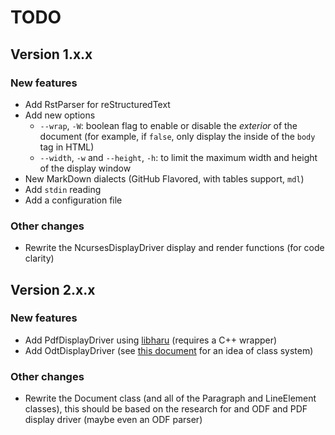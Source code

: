 # TODO

## Version 1.x.x

### New features

* Add RstParser for reStructuredText
* Add new options
  * `--wrap`, `-W`: boolean flag to enable or disable the *exterior* of 
the document (for example, if `false`, only display the inside of the
`body` tag in HTML)
  * `--width`, `-w` and `--height`, `-h`: to limit the maximum width and height
of the display window
* New MarkDown dialects (GitHub Flavored, with tables support, `mdl`)
* Add `stdin` reading
* Add a configuration file

### Other changes

* Rewrite the NcursesDisplayDriver display and render functions (for code clarity)

## Version 2.x.x

### New features

* Add PdfDisplayDriver using [libharu](https://github.com/libharu/libharu) 
(requires a C++ wrapper)
* Add OdtDisplayDriver (see 
[this document](http://books.evc-cit.info/odbook/book.html) for an idea of 
class system)

### Other changes

* Rewrite the Document class (and all of the Paragraph and LineElement classes),
this should be based on the research for and ODF and PDF display driver (maybe
even an ODF parser)
